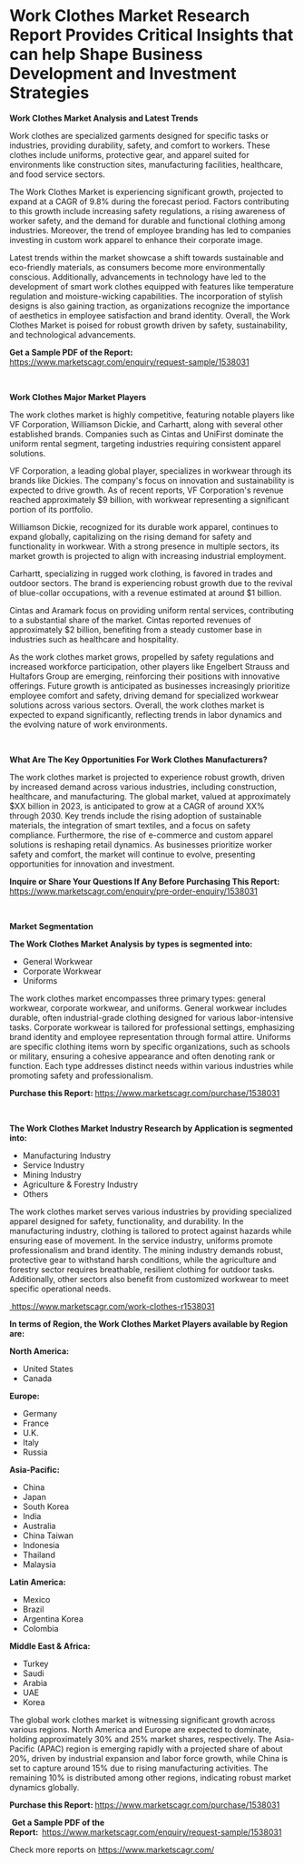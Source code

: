 <p><h1>Work Clothes Market Research Report Provides Critical Insights that can help Shape Business Development and Investment Strategies</h1></p><p><strong>Work Clothes Market Analysis and Latest Trends</strong></p>
<p><p>Work clothes are specialized garments designed for specific tasks or industries, providing durability, safety, and comfort to workers. These clothes include uniforms, protective gear, and apparel suited for environments like construction sites, manufacturing facilities, healthcare, and food service sectors. </p><p>The Work Clothes Market is experiencing significant growth, projected to expand at a CAGR of 9.8% during the forecast period. Factors contributing to this growth include increasing safety regulations, a rising awareness of worker safety, and the demand for durable and functional clothing among industries. Moreover, the trend of employee branding has led to companies investing in custom work apparel to enhance their corporate image.</p><p>Latest trends within the market showcase a shift towards sustainable and eco-friendly materials, as consumers become more environmentally conscious. Additionally, advancements in technology have led to the development of smart work clothes equipped with features like temperature regulation and moisture-wicking capabilities. The incorporation of stylish designs is also gaining traction, as organizations recognize the importance of aesthetics in employee satisfaction and brand identity. Overall, the Work Clothes Market is poised for robust growth driven by safety, sustainability, and technological advancements.</p></p>
<p><strong>Get a Sample PDF of the Report:&nbsp;</strong> <a href="https://www.marketscagr.com/enquiry/request-sample/1538031?utm_campaign=2126&utm_medium=2&utm_source=Github&utm_content=ia&utm_term=08022025&utm_id=work-clothes">https://www.marketscagr.com/enquiry/request-sample/1538031</a></p>
<p>&nbsp;</p>
<p><strong>Work Clothes Major Market Players</strong></p>
<p><p>The work clothes market is highly competitive, featuring notable players like VF Corporation, Williamson Dickie, and Carhartt, along with several other established brands. Companies such as Cintas and UniFirst dominate the uniform rental segment, targeting industries requiring consistent apparel solutions. </p><p>VF Corporation, a leading global player, specializes in workwear through its brands like Dickies. The company's focus on innovation and sustainability is expected to drive growth. As of recent reports, VF Corporation's revenue reached approximately $9 billion, with workwear representing a significant portion of its portfolio.</p><p>Williamson Dickie, recognized for its durable work apparel, continues to expand globally, capitalizing on the rising demand for safety and functionality in workwear. With a strong presence in multiple sectors, its market growth is projected to align with increasing industrial employment.</p><p>Carhartt, specializing in rugged work clothing, is favored in trades and outdoor sectors. The brand is experiencing robust growth due to the revival of blue-collar occupations, with a revenue estimated at around $1 billion.</p><p>Cintas and Aramark focus on providing uniform rental services, contributing to a substantial share of the market. Cintas reported revenues of approximately $2 billion, benefiting from a steady customer base in industries such as healthcare and hospitality.</p><p>As the work clothes market grows, propelled by safety regulations and increased workforce participation, other players like Engelbert Strauss and Hultafors Group are emerging, reinforcing their positions with innovative offerings. Future growth is anticipated as businesses increasingly prioritize employee comfort and safety, driving demand for specialized workwear solutions across various sectors. Overall, the work clothes market is expected to expand significantly, reflecting trends in labor dynamics and the evolving nature of work environments.</p></p>
<p>&nbsp;</p>
<p><strong>What Are The Key Opportunities For Work Clothes Manufacturers?</strong></p>
<p><p>The work clothes market is projected to experience robust growth, driven by increased demand across various industries, including construction, healthcare, and manufacturing. The global market, valued at approximately $XX billion in 2023, is anticipated to grow at a CAGR of around XX% through 2030. Key trends include the rising adoption of sustainable materials, the integration of smart textiles, and a focus on safety compliance. Furthermore, the rise of e-commerce and custom apparel solutions is reshaping retail dynamics. As businesses prioritize worker safety and comfort, the market will continue to evolve, presenting opportunities for innovation and investment.</p></p>
<p><strong>Inquire or Share Your Questions If Any Before Purchasing This Report:</strong> <a href="https://www.marketscagr.com/enquiry/pre-order-enquiry/1538031?utm_campaign=2126&utm_medium=2&utm_source=Github&utm_content=ia&utm_term=08022025&utm_id=work-clothes">https://www.marketscagr.com/enquiry/pre-order-enquiry/1538031</a></p>
<p>&nbsp;</p>
<p><strong>Market Segmentation</strong></p>
<p><strong>The Work Clothes Market Analysis by types is segmented into:</strong></p>
<p><ul><li>General Workwear</li><li>Corporate Workwear</li><li>Uniforms</li></ul></p>
<p><p>The work clothes market encompasses three primary types: general workwear, corporate workwear, and uniforms. General workwear includes durable, often industrial-grade clothing designed for various labor-intensive tasks. Corporate workwear is tailored for professional settings, emphasizing brand identity and employee representation through formal attire. Uniforms are specific clothing items worn by specific organizations, such as schools or military, ensuring a cohesive appearance and often denoting rank or function. Each type addresses distinct needs within various industries while promoting safety and professionalism.</p></p>
<p><strong>Purchase this Report:&nbsp;</strong><a href="https://www.marketscagr.com/purchase/1538031?utm_campaign=2126&utm_medium=2&utm_source=Github&utm_content=ia&utm_term=08022025&utm_id=work-clothes">https://www.marketscagr.com/purchase/1538031</a></p>
<p>&nbsp;</p>
<p><strong>The Work Clothes Market Industry Research by Application is segmented into:</strong></p>
<p><ul><li>Manufacturing Industry</li><li>Service Industry</li><li>Mining Industry</li><li>Agriculture & Forestry Industry</li><li>Others</li></ul></p>
<p><p>The work clothes market serves various industries by providing specialized apparel designed for safety, functionality, and durability. In the manufacturing industry, clothing is tailored to protect against hazards while ensuring ease of movement. In the service industry, uniforms promote professionalism and brand identity. The mining industry demands robust, protective gear to withstand harsh conditions, while the agriculture and forestry sector requires breathable, resilient clothing for outdoor tasks. Additionally, other sectors also benefit from customized workwear to meet specific operational needs.</p></p>
<p><a href="https://www.marketscagr.com/work-clothes-r1538031?utm_campaign=2126&utm_medium=2&utm_source=Github&utm_content=ia&utm_term=08022025&utm_id=work-clothes">&nbsp;https://www.marketscagr.com/work-clothes-r1538031</a></p>
<p><strong>In terms of Region, the Work Clothes Market Players available by Region are:</strong></p>
<p>
    <p> <strong> North America: </strong>
        <ul>
            <li>United States</li>
            <li>Canada</li>
        </ul>
        </p> 
    <p> <strong> Europe: </strong>
        <ul>
            <li>Germany</li>
            <li>France</li>
            <li>U.K.</li>
            <li>Italy</li>
            <li>Russia</li>
        </ul>
        </p> 
    <p> <strong> Asia-Pacific: </strong>
        <ul>
            <li>China</li>
            <li>Japan</li>
            <li>South Korea</li>
            <li>India</li>
            <li>Australia</li>
            <li>China Taiwan</li>
            <li>Indonesia</li>
            <li>Thailand</li>
            <li>Malaysia</li>
        </ul>
        </p> 
    <p> <strong> Latin America: </strong>
        <ul>
            <li>Mexico</li>
            <li>Brazil</li>
            <li>Argentina Korea</li>
            <li>Colombia</li>
        </ul>
        </p> 
    <p> <strong> Middle East & Africa: </strong>
        <ul>
            <li>Turkey</li>
            <li>Saudi</li>
            <li>Arabia</li>
            <li>UAE</li>
            <li>Korea</li>
        </ul>
    </p>
    </p>
<p><p>The global work clothes market is witnessing significant growth across various regions. North America and Europe are expected to dominate, holding approximately 30% and 25% market shares, respectively. The Asia-Pacific (APAC) region is emerging rapidly with a projected share of about 20%, driven by industrial expansion and labor force growth, while China is set to capture around 15% due to rising manufacturing activities. The remaining 10% is distributed among other regions, indicating robust market dynamics globally.</p></p>
<p><strong>Purchase this Report: </strong><a href="https://www.marketscagr.com/purchase/1538031?utm_campaign=2126&utm_medium=2&utm_source=Github&utm_content=ia&utm_term=08022025&utm_id=work-clothes">https://www.marketscagr.com/purchase/1538031</a></p>
<p>&nbsp;<strong>Get a Sample PDF of the Report:&nbsp;&nbsp;</strong><a href="https://www.marketscagr.com/enquiry/request-sample/1538031?utm_campaign=2126&utm_medium=2&utm_source=Github&utm_content=ia&utm_term=08022025&utm_id=work-clothes">https://www.marketscagr.com/enquiry/request-sample/1538031</a></p>
<p><strong></strong></p>
<p>Check more reports on <a href="https://www.marketscagr.com/?utm_campaign=2126&utm_medium=2&utm_source=Github&utm_content=ia&utm_term=08022025&utm_id=work-clothes">https://www.marketscagr.com/</a></p>